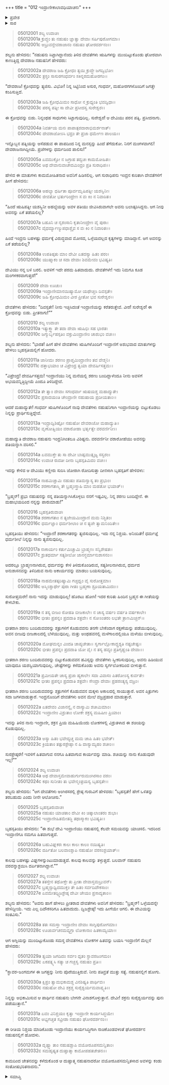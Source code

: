 +++
title = "012 ಇಂದ್ರಾಣೀಕಾಲಾವಧಿಯಾಚನಃ"
+++

<details><summary>ಪ್ರವೇಶ</summary>


।।   ಓಂ ಓಂ ನಮೋ ನಾರಾಯಣಾಯ।।   ಶ್ರೀ ವೇದವ್ಯಾಸಾಯ ನಮಃ ।।

ಶ್ರೀ ಕೃಷ್ಣದ್ವೈಪಾಯನ ವೇದವ್ಯಾಸ ವಿರಚಿತ  

**ಶ್ರೀ ಮಹಾಭಾರತ**

**ಉದ್ಯೋಗ ಪರ್ವ**

**ಉದ್ಯೋಗ ಪರ್ವ**

**ಅಧ್ಯಾಯ 12**

</details>


<details><summary>ಸಾರ</summary>

ಕುಪಿತನಾದ ನಹುಷನನ್ನು ಪ್ರಸನ್ನಗೊಳಿಸಲು “ನೀನು ಇಚ್ಛಿಸಿದಂತೆ ಇಂದ್ರಾಣಿಯನ್ನು ಕರೆತರುತ್ತೇವೆ” ಎಂದು ದೇವತೆಗಳು ಭರವಸೆಯನ್ನು ನೀಡಿದುದು (1-9). ಇಂದ್ರಾಣಿಯನ್ನು ಬಿಟ್ಟುಕೊಡೆಂದು ದೇವತೆಗಳು ಬೃಹಸ್ಪತಿಯಲ್ಲಿ ಕೇಳಲು, ಅವನು ಅದಕ್ಕೆ ಒಪ್ಪಿಕೊಳ್ಳದೇ, ಶಚಿಯು ನಹುಷನಿಂದ ಕೆಲವೇ ಸಮಯವನ್ನು ಯಾಚಿಸಲಿ ಇಂದು ಸೂಚಿಸಿದುದು (10-26). ದೇವತೆಗಳ ಪ್ರಾರ್ಥನೆಯಂತೆ ಶಚಿಯು ನಹುಷನನ್ನು ಭೇಟಿಯಾದುದು (27-32).

</details>



> 05012001 ಶಲ್ಯ ಉವಾಚ।  
05012001a ಕ್ರುದ್ಧಂ ತು ನಹುಷಂ ಜ್ಞಾತ್ವಾ ದೇವಾಃ ಸರ್ಷಿಪುರೋಗಮಾಃ।  
05012001c ಅಬ್ರುವನ್ದೇವರಾಜಾನಂ ನಹುಷಂ ಘೋರದರ್ಶನಂ।।

ಶಲ್ಯನು ಹೇಳಿದನು: “ನಹುಷನು ಸಿಟ್ಟಾಗಿದ್ದಾನೆಂದು ತಿಳಿದ ದೇವತೆಗಳು ಋಷಿಗಳನ್ನು ಮುಂದಿಟ್ಟುಕೊಂಡು ಘೋರವಾಗಿ ಕಾಣುತ್ತಿದ್ದ ದೇವರಾಜ ನಹುಷನಿಗೆ ಹೇಳಿದರು:

> 05012002a ದೇವರಾಜ ಜಹಿ ಕ್ರೋಧಂ ತ್ವಯಿ ಕ್ರುದ್ಧೇ ಜಗದ್ವಿಭೋ।  
05012002c ತ್ರಸ್ತಂ ಸಾಸುರಗಂಧರ್ವಂ ಸಕಿನ್ನರಮಹೋರಗಂ।।

“ದೇವರಾಜ! ಕ್ರೋಧವನ್ನು ತ್ಯಜಿಸು. ವಿಭೋ! ನಿನ್ನ ಸಿಟ್ಟಿನಿಂದ ಅಸುರ, ಗಂಧರ್ವ, ಮಹೋರಗಗಳೊಂದಿಗೆ ಜಗತ್ತೇ ಕಂಪಿಸುತ್ತಿದೆ.

> 05012003a ಜಹಿ ಕ್ರೋಧಮಿಮಂ ಸಾಧೋ ನ ಕ್ರುಧ್ಯಂತಿ ಭವದ್ವಿಧಾಃ।  
05012003c ಪರಸ್ಯ ಪತ್ನೀ ಸಾ ದೇವೀ ಪ್ರಸೀದಸ್ವ ಸುರೇಶ್ವರ।।

ಈ ಕ್ರೋಧವನ್ನು ಬಿಡು. ನಿನ್ನಂಥಹ ಸಾಧುಗಳು ಸಿಟ್ಟಾಗುವುದಿಲ್ಲ. ಸುರೇಶ್ವರ! ಆ ದೇವಿಯು ಪರನ ಪತ್ನಿ. ಪ್ರಸೀದನಾಗು.

> 05012004a ನಿವರ್ತಯ ಮನಃ ಪಾಪಾತ್ಪರದಾರಾಭಿಮರ್ಶನಾತ್।  
05012004c ದೇವರಾಜೋಽಸಿ ಭದ್ರಂ ತೇ ಪ್ರಜಾ ಧರ್ಮೇಣ ಪಾಲಯ।।

ಇನ್ನೊಬ್ಬನ ಪತ್ನಿಯನ್ನು ಆಸೆಪಡುವ ಈ ಪಾಪದಿಂದ ನಿನ್ನ ಮನಸ್ಸನ್ನು ಹಿಂದೆ ತೆಗೆದುಕೋ. ನಿನಗೆ ಮಂಗಳವಾಗಲಿ! ದೇವರಾಜನಾಗಿದ್ದೀಯೆ. ಪ್ರಜೆಗಳನ್ನು ಧರ್ಮದಿಂದ ಪಾಲಿಸು!”

> 05012005a ಏವಮುಕ್ತೋ ನ ಜಗ್ರಾಹ ತದ್ವಚಃ ಕಾಮಮೋಹಿತಃ।  
05012005c ಅಥ ದೇವಾನುವಾಚೇದಮಿಂದ್ರಂ ಪ್ರತಿ ಸುರಾಧಿಪಃ।।

ಹೇಳಿದ ಈ ಮಾತುಗಳು ಕಾಮಮೋಹಿತನಾದ ಅವನಿಗೆ ಹಿಡಿಸಲಿಲ್ಲ. ಆಗ ಸುರಾಧಿಪನು ಇಂದ್ರನ ಕುರಿತಾಗಿ ದೇವತೆಗಳಿಗೆ ಹೀಗೆ ಹೇಳಿದನು:

> 05012006a ಅಹಲ್ಯಾ ಧರ್ಷಿತಾ ಪೂರ್ವಮೃಷಿಪತ್ನೀ ಯಶಸ್ವಿನೀ।  
05012006c ಜೀವತೋ ಭರ್ತುರಿಂದ್ರೇಣ ಸ ವಃ ಕಿಂ ನ ನಿವಾರಿತಃ।

“ಹಿಂದೆ ಋಷಿಪತ್ನೀ ಯಶಸ್ವಿನೀ ಅಹಲ್ಯೆಯನ್ನು ಅವಳ ಪತಿಯು ಜೀವಿಸಿರುವಾಗಲೇ ಅವನು ಬಲಾತ್ಕರಿಸಿದ್ದನು. ಆಗ ನೀವು ಅವನನ್ನು ಏಕೆ ತಡೆಯಲಿಲ್ಲ?

> 05012007a ಬಹೂನಿ ಚ ನೃಶಂಸಾನಿ ಕೃತಾನೀಂದ್ರೇಣ ವೈ ಪುರಾ।  
05012007c ವೈಧರ್ಮ್ಯಾಣ್ಯುಪಧಾಶ್ಚೈವ ಸ ವಃ ಕಿಂ ನ ನಿವಾರಿತಃ।।

ಹಿಂದೆ ಇಂದ್ರನು ಬಹಳಷ್ಟು ಧರ್ಮಕ್ಕೆ ವಿರುದ್ಧವಾದ ಮೋಸದ, ಒಳ್ಳೆಯದಲ್ಲದ ಕೃತ್ಯಗಳನ್ನು ಮಾಡಿದ್ದಾನೆ. ಆಗ ಅವನನ್ನು ಏಕೆ ತಡೆಯಲಿಲ್ಲ?

> 05012008a ಉಪತಿಷ್ಠತು ಮಾಂ ದೇವೀ ಏತದಸ್ಯಾ ಹಿತಂ ಪರಂ।  
05012008c ಯುಷ್ಮಾಕಂ ಚ ಸದಾ ದೇವಾಃ ಶಿವಮೇವಂ ಭವಿಷ್ಯತಿ।

ದೇವಿಯು ನನ್ನ ಬಳಿ ಬರಲಿ. ಅವಳಿಗೆ ಇದೇ ಪರಮ ಹಿತವಾದುದು. ದೇವತೆಗಳೇ! ಇದು ನಿಮಗೂ ಕೂಡ ಮಂಗಳಕರವಾಗುತ್ತದೆ!”

> 05012009 ದೇವಾ ಊಚುಃ।  
05012009a ಇಂದ್ರಾಣೀಮಾನಯಿಷ್ಯಾಮೋ ಯಥೇಚ್ಚಸಿ ದಿವಸ್ಪತೇ।  
05012009c ಜಹಿ ಕ್ರೋಧಮಿಮಂ ವೀರ ಪ್ರೀತೋ ಭವ ಸುರೇಶ್ವರ।।

ದೇವತೆಗಳು ಹೇಳಿದರು: “ದಿವಸ್ಪತೇ! ನೀನು ಇಚ್ಛಿಸಿದಂತೆ ಇಂದ್ರಾಣಿಯನ್ನು ಕರೆತರುತ್ತೇವೆ. ವೀರ! ಸುರೇಶ್ವರ! ಈ ಕ್ರೋಧವನ್ನು ಬಿಡು. ಪ್ರೀತನಾಗು!””

> 05012010 ಶಲ್ಯ ಉವಾಚ।  
05012010a ಇತ್ಯುಕ್ತ್ವಾ ತೇ ತದಾ ದೇವಾ ಋಷಿಭಿಃ ಸಹ ಭಾರತ।  
05012010c ಜಗ್ಮುರ್ಬೃಹಸ್ಪತಿಂ ವಕ್ತುಮಿಂದ್ರಾಣೀಂ ಚಾಶುಭಂ ವಚಃ।।

ಶಲ್ಯನು ಹೇಳಿದನು: “ಭಾರತ! ಹೀಗೆ ಹೇಳಿ ದೇವತೆಗಳು ಋಷಿಗಳೊಂದಿಗೆ ಇಂದ್ರಾಣಿಗೆ ಅಶುಭವಾದ ಮಾತುಗಳನ್ನು ಹೇಳಲು ಬೃಹಸ್ಪತಿಯಲ್ಲಿಗೆ ಹೋದರು.

> 05012011a ಜಾನೀಮಃ ಶರಣಂ ಪ್ರಾಪ್ತಮಿಂದ್ರಾಣೀಂ ತವ ವೇಶ್ಮನಿ।  
05012011c ದತ್ತಾಭಯಾಂ ಚ ವಿಪ್ರೇಂದ್ರ ತ್ವಯಾ ದೇವರ್ಷಿಸತ್ತಮ।।

“ವಿಪ್ರೇಂದ್ರ! ದೇವರ್ಷಿಸತ್ತಮ! ಇಂದ್ರಾಣಿಯು ನಿನ್ನ ಮನೆಯಲ್ಲಿ ಶರಣು ಬಂದಿದ್ದಾಳೆಂದೂ ನೀನು ಅವಳಿಗೆ ಅಭಯವನ್ನಿತ್ತಿದ್ದೀಯೆ ಎಂದೂ ತಿಳಿದಿದ್ದೇವೆ.

> 05012012a ತೇ ತ್ವಾಂ ದೇವಾಃ ಸಗಂಧರ್ವಾ ಋಷಯಶ್ಚ ಮಹಾದ್ಯುತೇ।  
05012012c ಪ್ರಸಾದಯಂತಿ ಚೇಂದ್ರಾಣೀ ನಹುಷಾಯ ಪ್ರದೀಯತಾಂ।।

ಆದರೆ ಮಹಾದ್ಯುತೇ! ಗಂಧರ್ವ ಋಷಿಗಳೊಂದಿಗೆ ನಾವು ದೇವತೆಗಳು ನಹುಷನಿಗಾಗಿ ಇಂದ್ರಾಣಿಯನ್ನು ಬಿಟ್ಟುಕೊಡಲು ನಿನ್ನನ್ನು ಪ್ರಾರ್ಥಿಸುತ್ತಿದ್ದೇವೆ.

> 05012013a ಇಂದ್ರಾದ್ವಿಶಿಷ್ಟೋ ನಹುಷೋ ದೇವರಾಜೋ ಮಹಾದ್ಯುತಿಃ।   
05012013c ವೃಣೋತ್ವಿಯಂ ವರಾರೋಹಾ ಭರ್ತೃತ್ವೇ ವರವರ್ಣಿನೀ।।

ಮಹಾದ್ಯುತಿ ದೇವರಾಜ ನಹುಷನು ಇಂದ್ರನಿಗಿಂತಲೂ ವಿಶಿಷ್ಟನು. ವರವರ್ಣಿನೀ ವರಾರೋಹೆಯು ಅವನನ್ನು ಪತಿಯನ್ನಾಗಿ ವರಿಸಲಿ.”

> 05012014a ಏವಮುಕ್ತೇ ತು ಸಾ ದೇವೀ ಬಾಷ್ಪಮುತ್ಸೃಜ್ಯ ಸಸ್ವರಂ।  
05012014c ಉವಾಚ ರುದತೀ ದೀನಾ ಬೃಹಸ್ಪತಿಮಿದಂ ವಚಃ।।

ಇದನ್ನು ಕೇಳಿದ ಆ ದೇವಿಯು ಕಣ್ಣೀರು ಸುರಿಸಿ ಜೋರಾಗಿ ರೋದಿಸುತ್ತಾ ದೀನಳಾಗಿ ಬೃಹಸ್ಪತಿಗೆ ಹೇಳಿದಳು:

> 05012015a ನಾಹಮಿಚ್ಚಾಮಿ ನಹುಷಂ ಪತಿಮನ್ವಾಸ್ಯ ತಂ ಪ್ರಭುಂ।  
05012015c ಶರಣಾಗತಾಸ್ಮಿ ತೇ ಬ್ರಹ್ಮಂಸ್ತ್ರಾಹಿ ಮಾಂ ಮಹತೋ ಭಯಾತ್।।

“ಬ್ರಹ್ಮನ್! ಪ್ರಭು ನಹುಷನನ್ನು ನನ್ನ ಪತಿಯನ್ನಾಗಿಸಿಕೊಳ್ಳಲು ನನಗೆ ಇಷ್ಟವಿಲ್ಲ. ನಿನ್ನ ಶರಣು ಬಂದಿದ್ದೇನೆ. ಈ ಮಹಾಭಯದಿಂದ ನನ್ನನ್ನು ಪಾರುಮಾಡು!”

> 05012016 ಬೃಹಸ್ಪತಿರುವಾಚ।  
05012016a ಶರಣಾಗತಾಂ ನ ತ್ಯಜೇಯಮಿಂದ್ರಾಣಿ ಮಮ ನಿಶ್ಚಿತಂ।  
05012016c ಧರ್ಮಜ್ಞಾಂ ಧರ್ಮಶೀಲಾಂ ಚ ನ ತ್ಯಜೇ ತ್ವಾಮನಿಂದಿತೇ।।

ಬೃಹಸ್ಪತಿಯು ಹೇಳಿದನು: “ಇಂದ್ರಾಣಿ! ಶರಣಾಗತರನ್ನು ತ್ಯಜಿಸುವುದಿಲ್ಲ. ಇದು ನನ್ನ ನಿಶ್ಚಯ. ಅನಿಂದಿತೇ! ಧರ್ಮಜ್ಞೆ ಧರ್ಮಶೀಲೆ ನಿನ್ನನ್ನು ನಾನು ತ್ಯಜಿಸುವುದಿಲ್ಲ.

> 05012017a ನಾಕಾರ್ಯಂ ಕರ್ತುಮಿಚ್ಚಾಮಿ ಬ್ರಾಹ್ಮಣಃ ಸನ್ವಿಶೇಷತಃ।  
05012017c ಶ್ರುತಧರ್ಮಾ ಸತ್ಯಶೀಲೋ ಜಾನನ್ಧರ್ಮಾನುಶಾಸನಂ।।

ಅದರಲ್ಲೂ ಬ್ರಾಹ್ಮಣನಾಗಿರುವ, ಧರ್ಮವನ್ನು ಕೇಳಿ ತಿಳಿದುಕೊಂಡಿರುವ, ಸತ್ಯಶೀಲನಾಗಿರುವ, ಧರ್ಮದ ಅನುಶಾಸನವನ್ನು ತಿಳಿದಿರುವ ನಾನು ಅಕಾರ್ಯವನ್ನು ಮಾಡಲು ಬಯಸುವುದಿಲ್ಲ.

> 05012018a ನಾಹಮೇತತ್ಕರಿಷ್ಯಾಮಿ ಗಚ್ಚಧ್ವಂ ವೈ ಸುರೋತ್ತಮಾಃ।  
05012018c ಅಸ್ಮಿಂಶ್ಚಾರ್ಥೇ ಪುರಾ ಗೀತಂ ಬ್ರಹ್ಮಣಾ ಶ್ರೂಯತಾಮಿದಂ।।

ಸುರೋತ್ತಮರೇ! ನಾನು ಇದನ್ನು ಮಾಡುವುದಿಲ್ಲ! ಹೊರಟು ಹೋಗಿ! ಇದರ ಕುರಿತು ಹಿಂದಿನ ಬ್ರಹ್ಮನ ಈ ಗೀತೆಯನ್ನು ಕೇಳಬೇಕು.

> 05012019a ನ ತಸ್ಯ ಬೀಜಂ ರೋಹತಿ ಬೀಜಕಾಲೇ।
	ನ ಚಾಸ್ಯ ವರ್ಷಂ ವರ್ಷತಿ ವರ್ಷಕಾಲೇ।   
> 05012019c ಭೀತಂ ಪ್ರಪನ್ನಂ ಪ್ರದದಾತಿ ಶತ್ರವೇ।
	ನ ಸೋಽಂತರಂ ಲಭತೇ ತ್ರಾಣಮಿಚ್ಚನ್।।   

ಭೀತರಾಗಿ ಶರಣು ಬಂದಿರುವವರನ್ನು ಶತ್ರುಗಳಿಗೆ ಕೊಡುವವನು ತನಗೇ ಬೇಕೆಂದಾಗ ರಕ್ಷಣೆಯನ್ನು ಪಡೆಯುವುದಿಲ್ಲ. ಅವನ ಬೀಜವು ಬೀಜಕಾಲದಲ್ಲಿ ಬೆಳೆಯುವುದಿಲ್ಲ. ಮತ್ತು ಅಂಥಹವನಲ್ಲಿ ಮಳೆಗಾಲದಲ್ಲಿಯೂ ಮಳೆಯು ಬೀಳುವುದಿಲ್ಲ.

> 05012020a ಮೋಘಮನ್ನಂ ವಿಂದತಿ ಚಾಪ್ಯಚೇತಾಃ।
	ಸ್ವರ್ಗಾಲ್ಲೋಕಾದ್ಭ್ರಶ್ಯತಿ ನಷ್ಟಚೇಷ್ಟಃ।   
> 05012020c ಭೀತಂ ಪ್ರಪನ್ನಂ ಪ್ರದದಾತಿ ಯೋ ವೈ।
	ನ ತಸ್ಯ ಹವ್ಯಂ ಪ್ರತಿಗೃಹ್ಣಂತಿ ದೇವಾಃ।।  

ಭೀತರಾಗಿ ಶರಣು ಬಂದಿರುವವರನ್ನು ಬಿಟ್ಟುಕೊಡುವವನ ಹವಿಸ್ಸನ್ನು ದೇವತೆಗಳು ಸ್ವೀಕರಿಸುವುದಿಲ್ಲ. ಅವನು ಹಿಡಿಯುವ ಯಾವುದೂ ಯಶಸ್ವಿಯಾಗುವುದಿಲ್ಲ. ಚೇಷ್ಟೆಗಳನ್ನು ಕಳೆದುಕೊಂಡು ಅವನು ಸ್ವರ್ಗಲೋಕದಿಂದ ಬೀಳುತ್ತಾನೆ.

> 05012021a ಪ್ರಮೀಯತೇ ಚಾಸ್ಯ ಪ್ರಜಾ ಹ್ಯಕಾಲೇ।
	ಸದಾ ವಿವಾಸಂ ಪಿತರೋಽಸ್ಯ ಕುರ್ವತೇ।  
> 05012021c ಭೀತಂ ಪ್ರಪನ್ನಂ ಪ್ರದದಾತಿ ಶತ್ರವೇ।
	ಸೇಂದ್ರಾ ದೇವಾಃ ಪ್ರಹರಂತ್ಯಸ್ಯ ವಜ್ರಂ।  

ಭೀತರಾಗಿ ಶರಣು ಬಂದಿರುವವರನ್ನು ಶತ್ರುಗಳಿಗೆ ಕೊಡುವವನ ಮಕ್ಕಳು ಅಕಾಲದಲ್ಲಿ ಸಾಯುತ್ತಾರೆ. ಅವನ ಪಿತ್ರುಗಳು ಸದಾ ಜಗಳವಾಡುತ್ತಾರೆ. ಇಂದ್ರನೊಂದಿಗೆ ದೇವತೆಗಳು ಅವನ ಮೇಲೆ ವಜ್ರಪ್ರಹಾರ ಮಾಡುತ್ತಾರೆ.

> 05012022a ಏತದೇವಂ ವಿಜಾನನ್ವೈ ನ ದಾಸ್ಯಾಮಿ ಶಚೀಮಿಮಾಂ।  
05012022c ಇಂದ್ರಾಣೀಂ ವಿಶ್ರುತಾಂ ಲೋಕೇ ಶಕ್ರಸ್ಯ ಮಹಿಷೀಂ ಪ್ರಿಯಾಂ।

ಇದನ್ನು ತಿಳಿದ ನಾನು ಇಂದ್ರಾಣೀ, ಶಕ್ರನ ಪ್ರಿಯ ಮಹಿಷಿಯೆಂದು ಲೋಕಗಳಲ್ಲಿ ವಿಶ್ರುತಳಾದ ಈ ಶಚಿಯನ್ನು ಕೊಡುವುದಿಲ್ಲ.

> 05012023a ಅಸ್ಯಾ ಹಿತಂ ಭವೇದ್ಯಚ್ಚ ಮಮ ಚಾಪಿ ಹಿತಂ ಭವೇತ್।  
05012023c ಕ್ರಿಯತಾಂ ತತ್ಸುರಶ್ರೇಷ್ಠಾ ನ ಹಿ ದಾಸ್ಯಾಮ್ಯಹಂ ಶಚೀಂ।।

ಸುರಶ್ರೇಷ್ಠರೇ! ಇವಳಿಗೆ ಹಿತವಾಗುವ ನನಗೂ ಹಿತವಾಗುವ ಕಾರ್ಯವನ್ನು ಮಾಡಿ. ಶಚಿಯನ್ನು ನಾನು ಕೊಡುವುದೇ ಇಲ್ಲ!””

> 05012024 ಶಲ್ಯ ಉವಾಚ।  
05012024a ಅಥ ದೇವಾಸ್ತಮೇವಾಹುರ್ಗುರುಮಂಗಿರಸಾಂ ವರಂ।  
05012024c ಕಥಂ ಸುನೀತಂ ತು ಭವೇನ್ಮಂತ್ರಯಸ್ವ ಬೃಹಸ್ಪತೇ।।

ಶಲ್ಯನು ಹೇಳಿದನು: “ಆಗ ದೇವತೆಗಳು ಅಂಗಿರಸರಲ್ಲಿ ಶ್ರೇಷ್ಠ ಗುರುವಿಗೆ ಹೇಳಿದರು: “ಬೃಹಸ್ಪತೇ! ಹೇಗೆ ಒಳಿತನ್ನು ತರಬಹುದು ಎಂದು ನೀನೇ ಆಲೋಚಿಸು.”

> 05012025 ಬೃಹಸ್ಪತಿರುವಾಚ।   
05012025a ನಹುಷಂ ಯಾಚತಾಂ ದೇವೀ ಕಿಂ ಚಿತ್ಕಾಲಾಂತರಂ ಶುಭಾ।  
05012025c ಇಂದ್ರಾಣೀಹಿತಮೇತದ್ಧಿ ತಥಾಸ್ಮಾಕಂ ಭವಿಷ್ಯತಿ।।

ಬೃಹಸ್ಪತಿಯು ಹೇಳಿದನು: “ಈ ಶುಭೆ ದೇವಿ ಇಂದ್ರಾಣಿಯು ನಹುಷನಲ್ಲಿ ಕೆಲವೇ ಸಮಯವನ್ನು ಯಾಚಿಸಲಿ. ಇದರಿಂದ ಇಂದ್ರಾಣಿಗೂ ನಮಗೂ ಹಿತವಾಗುತ್ತದೆ.

> 05012026a ಬಹುವಿಘ್ನಕರಃ ಕಾಲಃ ಕಾಲಃ ಕಾಲಂ ನಯಿಷ್ಯತಿ।  
05012026c ದರ್ಪಿತೋ ಬಲವಾಂಶ್ಚಾಪಿ ನಹುಷೋ ವರಸಂಶ್ರಯಾತ್।।

ಕಾಲವು ಬಹಳಷ್ಟು ವಿಘ್ನಗಳನ್ನುಂಟುಮಾಡುತ್ತದೆ. ಕಾಲವು ಕಾಲವನ್ನು ತಳ್ಳುತ್ತದೆ. ಬಲವಾನ್ ನಹುಷನು ವರವನ್ನಾಶ್ರಯಿಸಿ ದರ್ಪಿತನಾಗಿದ್ದಾನೆ.””

> 05012027 ಶಲ್ಯ ಉವಾಚ।  
05012027a ತತಸ್ತೇನ ತಥೋಕ್ತೇ ತು ಪ್ರೀತಾ ದೇವಾಸ್ತಮಬ್ರುವನ್।  
05012027c ಬ್ರಹ್ಮನ್ಸಾಧ್ವಿದಮುಕ್ತಂ ತೇ ಹಿತಂ ಸರ್ವದಿವೌಕಸಾಂ।   
05012027e ಏವಮೇತದ್ದ್ವಿಜಶ್ರೇಷ್ಠ ದೇವೀ ಚೇಯಂ ಪ್ರಸಾದ್ಯತಾಂ।।

ಶಲ್ಯನು ಹೇಳಿದನು: “ಅವನು ಹಾಗೆ ಹೇಳಲು ಪ್ರೀತರಾದ ದೇವತೆಗಳು ಅವನಿಗೆ ಹೇಳಿದರು: “ಬ್ರಹ್ಮನ್! ಒಳ್ಳೆಯದನ್ನೇ ಹೇಳಿದ್ದೀಯೆ. ಇದು ಎಲ್ಲ ದಿವೌಕಸರಿಗೂ ಹಿತವಾದುದು. ದ್ವಿಜಶ್ರೇಷ್ಠ! ಇದು ಹೀಗೆಯೇ ಆಗಲಿ. ಈ ದೇವಿಯನ್ನು ಸಂತವಿಸು.”

> 05012028a ತತಃ ಸಮಸ್ತಾ ಇಂದ್ರಾಣೀಂ ದೇವಾಃ ಸಾಗ್ನಿಪುರೋಗಮಾಃ।  
05012028c ಊಚುರ್ವಚನಮವ್ಯಗ್ರಾ ಲೋಕಾನಾಂ ಹಿತಕಾಮ್ಯಯಾ।।

ಆಗ ಅಗ್ನಿಯನ್ನು ಮುಂದಿಟ್ಟುಕೊಂಡು ಸಮಸ್ತ ದೇವತೆಗಳೂ ಲೋಕಗಳ ಹಿತವನ್ನು ಬಯಸಿ ಇಂದ್ರಾಣಿಗೆ ಮೆಲ್ಲನೆ ಹೇಳಿದರು:

> 05012029a ತ್ವಯಾ ಜಗದಿದಂ ಸರ್ವಂ ಧೃತಂ ಸ್ಥಾವರಜಂಗಮಂ।  
05012029c ಏಕಪತ್ನ್ಯಸಿ ಸತ್ಯಾ ಚ ಗಚ್ಚಸ್ವ ನಹುಷಂ ಪ್ರತಿ।।

“ಸ್ಥಾವರ-ಜಂಗಮಗಳ ಈ ಜಗತ್ತನ್ನು ನೀನು ಪೊರೆಯುತ್ತಿರುವೆ. ನೀನು ಪತಿವ್ರತೆ ಮುತ್ತು ಸತ್ಯೆ. ನಹುಷನಲ್ಲಿಗೆ ಹೋಗು.

> 05012030a ಕ್ಷಿಪ್ರಂ ತ್ವಾಮಭಿಕಾಮಶ್ಚ ವಿನಶಿಷ್ಯತಿ ಪಾರ್ಥಿವಃ।  
05012030c ನಹುಷೋ ದೇವಿ ಶಕ್ರಶ್ಚ ಸುರೈಶ್ವರ್ಯಮವಾಪ್ಸ್ಯತಿ।।

ನಿನ್ನನ್ನು ಅಭಿಕಾಮಿಸುವ ಆ ಪಾರ್ಥಿವ ನಹುಷನು ಬೇಗನೇ ವಿನಾಶಗೊಳ್ಳುತ್ತಾನೆ. ದೇವೀ! ಶಕ್ರನು ಸುರೈಶ್ವರ್ಯವನ್ನು ಪುನಃ ಪಡೆಯುತ್ತಾನೆ.”

> 05012031a ಏವಂ ವಿನಿಶ್ಚಯಂ ಕೃತ್ವಾ ಇಂದ್ರಾಣೀ ಕಾರ್ಯಸಿದ್ಧಯೇ।  
05012031c ಅಭ್ಯಗಚ್ಚತ ಸವ್ರೀಡಾ ನಹುಷಂ ಘೋರದರ್ಶನಂ।।

ಈ ರೀತಿಯ ನಿಶ್ಚಯ ಮಾಡಿಕೊಂಡು ಇಂದ್ರಾಣಿಯು ಕಾರ್ಯಸಿದ್ಧಿಗಾಗಿ ನಾಚಿಕೊಂಡವಳಂತೆ ಘೋರದರ್ಶನ ನಹುಷನಲ್ಲಿಗೆ ಹೋದಳು.

> 05012032a ದೃಷ್ಟ್ವಾ ತಾಂ ನಹುಷಶ್ಚಾಪಿ ವಯೋರೂಪಸಮನ್ವಿತಾಂ।  
05012032c ಸಮಹೃಷ್ಯತ ದುಷ್ಟಾತ್ಮಾ ಕಾಮೋಪಹತಚೇತನಃ।।

ಕಾಮದಿಂದ ಚೇತನವನ್ನು ಕಳೆದುಕೊಂಡ ಆ ದುಷ್ಟಾತ್ಮ ನಹುಷನಾದರೋ ವಯೋರೂಪಸಮನ್ವಿತಳಾದ ಅವಳನ್ನು ಕಂಡು ಸಂತೋಷಭರಿತನಾದನು.”


<details><summary>ಸಮಾಪ್ತಿ</summary>


ಇತಿ ಶ್ರೀ ಮಹಾಭಾರತೇ ಉದ್ಯೋಗ ಪರ್ವಣಿ ಉದ್ಯೋಗ ಪರ್ವಣಿ ಇಂದ್ರಾಣೀಕಾಲಾವಧಿಯಾಚನೇ ದ್ವಾದಶೋಽಧ್ಯಾಯಃ।  
ಇದು ಶ್ರೀ ಮಹಾಭಾರತದಲ್ಲಿ ಉದ್ಯೋಗ ಪರ್ವದಲ್ಲಿ ಉದ್ಯೋಗ ಪರ್ವದಲ್ಲಿ ಇಂದ್ರಾಣೀಕಾಲಾವಧಿಯಾಚನೆಯಲ್ಲಿ ಹನ್ನೆರಡನೆಯ ಅಧ್ಯಾಯವು।


</details>
